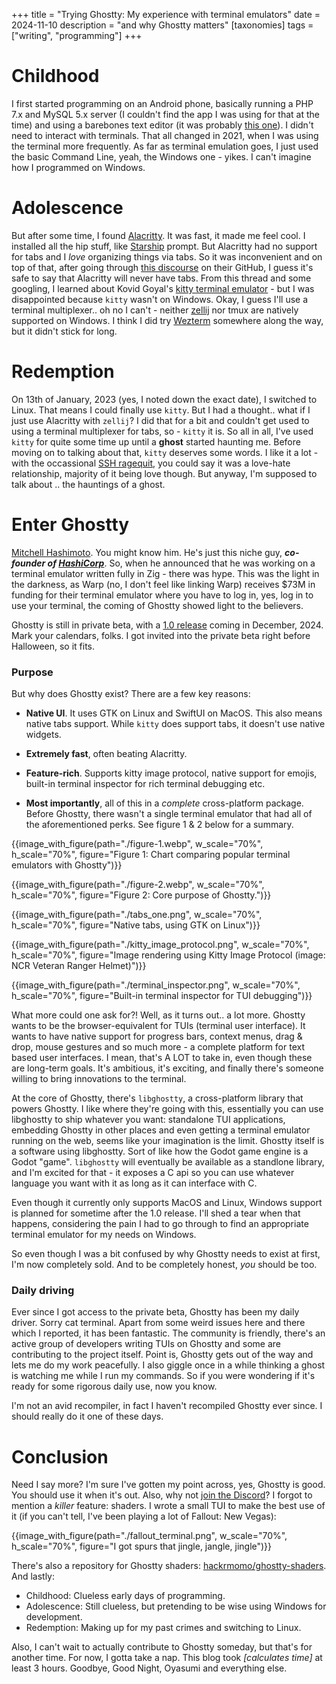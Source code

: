 +++
title = "Trying Ghostty: My experience with terminal emulators"
date = 2024-11-10
description = "and why Ghostty matters"
[taxonomies]
tags = ["writing", "programming"]
+++

# Childhood
I first started programming on an Android phone, basically running a PHP 7.x and MySQL 5.x server (I couldn't find the app I was using for that at the time) and using a barebones text editor (it was probably [this one](https://play.google.com/store/apps/details?id=com.rhmsoft.edit.pro)). I didn't need to interact with terminals. That all changed in 2021, when I was using the terminal more frequently. As far as terminal emulation goes, I just used the basic Command Line, yeah, the Windows one - yikes. I can't imagine how I programmed on Windows. 

# Adolescence
But after some time, I found [Alacritty](https://alacritty.org/). It was fast, it made me feel cool. I installed all the hip stuff, like [Starship](https://starship.rs/) prompt. But Alacritty had no support for tabs and I *love* organizing things via tabs. So it was inconvenient and on top of that, after going through [this discourse](https://github.com/alacritty/alacritty/issues/3129) on their GitHub, I guess it's safe to say that Alacritty will never have tabs. From this thread and some googling, I learned about Kovid Goyal's [kitty terminal emulator](https://sw.kovidgoyal.net/kitty/) - but I was disappointed because `kitty` wasn't on Windows. Okay, I guess I'll use a terminal multiplexer.. oh no I can't - neither [zellij](https://zellij.dev/) nor tmux are natively supported on Windows. I think I did try [Wezterm](https://www.google.com/search?client=firefox-b-d&q=wezterm) somewhere along the way, but it didn't stick for long.

# Redemption
On 13th of January, 2023 (yes, I noted down the exact date), I switched to Linux. That means I could finally use `kitty`. But I had a thought.. what if I just use Alacritty with `zellij`? I did that for a bit and couldn't get used to using a terminal multiplexer for tabs, so - `kitty` it is. So all in all, I've used `kitty` for quite some time up until a **ghost** started haunting me. Before moving on to talking about that, `kitty` deserves some words. I like it a lot - with the occassional [SSH ragequit](https://sw.kovidgoyal.net/kitty/faq/#i-get-errors-about-the-terminal-being-unknown-or-opening-the-terminal-failing-or-functional-keys-like-arrow-keys-don-t-work), you could say it was a love-hate relationship, majority of it being love though. But anyway, I'm supposed to talk about .. the hauntings of a ghost.

# Enter Ghostty
[Mitchell Hashimoto](https://mitchellh.com/). You might know him. He's just this niche guy, ***co-founder of [HashiCorp](https://www.hashicorp.com/)***. So, when he announced that he was working on a terminal emulator written fully in Zig - there was hype. This was the light in the darkness, as Warp (no, I don't feel like linking Warp) receives $73M in funding for their terminal emulator where you have to log in, yes, log in to use your terminal, the coming of Ghostty showed light to the believers.

Ghostty is still in private beta, with a [1.0 release](https://mitchellh.com/writing/ghostty-is-coming) coming in December, 2024. Mark your calendars, folks. I got invited into the private beta right before Halloween, so it fits. 

### Purpose
But why does Ghostty exist? There are a few key reasons:
- **Native UI**. It uses GTK on Linux and SwiftUI on MacOS. This also means native tabs support. While `kitty` does support tabs, it doesn't use native widgets.

- **Extremely fast**, often beating Alacritty.

- **Feature-rich**. Supports kitty image protocol, native support for emojis, built-in terminal inspector for rich terminal debugging etc.

- **Most importantly**, all of this in a *complete* cross-platform package. Before Ghostty, there wasn't a single terminal emulator that had all of the aforementioned perks. See figure 1 & 2 below for a summary.


{{image_with_figure(path="./figure-1.webp", w_scale="70%", h_scale="70%", figure="Figure 1: Chart comparing popular terminal emulators with Ghostty")}}

{{image_with_figure(path="./figure-2.webp", w_scale="70%", h_scale="70%", figure="Figure 2: Core purpose of Ghostty.")}}

{{image_with_figure(path="./tabs_one.png", w_scale="70%", h_scale="70%", figure="Native tabs, using GTK on Linux")}}

{{image_with_figure(path="./kitty_image_protocol.png", w_scale="70%", h_scale="70%", figure="Image rendering using Kitty Image Protocol (image: NCR Veteran Ranger Helmet)")}}

{{image_with_figure(path="./terminal_inspector.png", w_scale="70%", h_scale="70%", figure="Built-in terminal inspector for TUI debugging")}}

What more could one ask for?! Well, as it turns out.. a lot more. Ghostty wants to be the browser-equivalent for TUIs (terminal user interface). It wants to have native support for progress bars, context menus, drag & drop, mouse gestures and so much more - a complete platform for text based user interfaces. I mean, that's A LOT to take in, even though these are long-term goals. It's ambitious, it's exciting, and finally there's someone willing to bring innovations to the terminal.

At the core of Ghostty, there's `libghostty`, a cross-platform library that powers Ghostty. I like where they're going with this, essentially you can use libghostty to ship whatever you want: standalone TUI applications, embedding Ghostty in other places and even getting a terminal emulator running on the web, seems like your imagination is the limit. Ghostty itself is a software using libghostty. Sort of like how the Godot game engine is a Godot "game". `libghostty` will eventually be available as a standlone library, and I'm excited for that - it exposes a C api so you can use whatever language you want with it as long as it can interface with C.

Even though it currently only supports MacOS and Linux, Windows support is planned for sometime after the 1.0 release. I'll shed a tear when that happens, considering the pain I had to go through to find an appropriate terminal emulator for my needs on Windows.

So even though I was a bit confused by why Ghostty needs to exist at first, I'm now completely sold. And to be completely honest, *you* should be too.

### Daily driving
Ever since I got access to the private beta, Ghostty has been my daily driver. Sorry cat terminal. Apart from some weird issues here and there which I reported, it has been fantastic. The community is friendly, there's an active group of developers writing TUIs on Ghostty and some are contributing to the project itself. Point is, Ghostty gets out of the way and lets me do my work peacefully. I also giggle once in a while thinking a ghost is watching me while I run my commands. So if you were wondering if it's ready for some rigorous daily use, now you know.  

I'm not an avid recompiler, in fact I haven't recompiled Ghostty ever since. I should really do it one of these days.  

# Conclusion
Need I say more? I'm sure I've gotten my point across, yes, Ghostty is good. You should use it when it's out. Also, why not [join the Discord](discord.gg/ghostty)? I forgot to mention a *killer* feature: shaders. I wrote a small TUI to make the best use of it (if you can't tell, I've been playing a lot of Fallout: New Vegas):

{{image_with_figure(path="./fallout_terminal.png", w_scale="70%", h_scale="70%", figure="I got spurs that jingle, jangle, jingle")}}

There's also a repository for Ghostty shaders: [hackrmomo/ghostty-shaders](https://github.com/hackrmomo/ghostty-shaders). And lastly:
- Childhood: Clueless early days of programming.
- Adolescence: Still clueless, but pretending to be wise using Windows for development. 
- Redemption: Making up for my past crimes and switching to Linux.

Also, I can't wait to actually contribute to Ghostty someday, but that's for another time. For now, I gotta take a nap. This blog took *[calculates time]* at least 3 hours. Goodbye, Good Night, Oyasumi and everything else. 